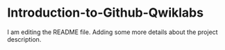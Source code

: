 # Introduction-to-Github-Qwiklabs
I am editing the README file. Adding some more details about the project description.
